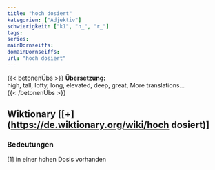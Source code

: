 ```yaml
---
title: "hoch dosiert"
kategorien: ["Adjektiv"]
schwierigkeit: ["k1", "h_", "r_"]
tags:
series:
mainDornseiffs:
domainDornseiffs:
url: "hoch dosiert"
---
```


{{< betonenÜbs >}}
**Übersetzung:**  
high, tall, lofty, long, elevated, deep, great, More translations...  
{{< /betonenÜbs >}}

## Wiktionary [[+](https://de.wiktionary.org/wiki/hoch dosiert)]

### Bedeutungen
[1] in einer hohen Dosis vorhanden  


